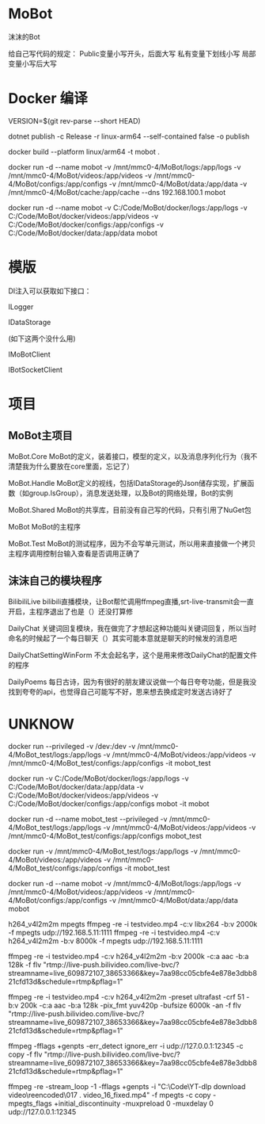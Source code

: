 ﻿# MoBot

沫沫的Bot

给自己写代码的规定：
Public变量小写开头，后面大写
私有变量下划线小写
局部变量小写后大写

# Docker 编译

VERSION=$(git rev-parse --short HEAD)

dotnet publish -c Release -r linux-arm64 --self-contained false -o publish

docker build --platform linux/arm64 -t mobot .

docker run -d --name mobot -v /mnt/mmc0-4/MoBot/logs:/app/logs -v /mnt/mmc0-4/MoBot/videos:/app/videos -v /mnt/mmc0-4/MoBot/configs:/app/configs -v /mnt/mmc0-4/MoBot/data:/app/data -v /mnt/mmc0-4/MoBot/cache:/app/cache --dns 192.168.100.1 mobot

docker run -d --name mobot -v C:/Code/MoBot/docker/logs:/app/logs -v C:/Code/MoBot/docker/videos:/app/videos -v C:/Code/MoBot/docker/configs:/app/configs -v C:/Code/MoBot/docker/data:/app/data mobot



# 模版

DI注入可以获取如下接口：

ILogger

IDataStorage

(如下这两个没什么用)

IMoBotClient

IBotSocketClient

# 项目

## MoBot主项目

MoBot.Core MoBot的定义，装着接口，模型的定义，以及消息序列化行为（我不清楚我为什么要放在core里面，忘记了）

MoBot.Handle MoBot定义的视线，包括IDataStorage的Json储存实现，扩展函数（如group.IsGroup），消息发送处理，以及Bot的网络处理，Bot的实例

MoBot.Shared MoBot的共享库，目前没有自己写的代码，只有引用了NuGet包

MoBot MoBot的主程序

MoBot.Test MoBot的测试程序，因为不会写单元测试，所以用来直接做一个拷贝主程序调用控制台输入查看是否调用正确了

## 沫沫自己的模块程序

BilibiliLive bilibili直播模块，让Bot帮忙调用ffmpeg直播,srt-live-transmit会一直开启，主程序退出了也是（）还没打算修

DailyChat 关键词回复模块，我在做完了才想起这种功能叫关键词回复，所以当时命名的时候起了一个每日聊天（）其实可能本意就是聊天的时候发的消息吧

DailyChatSettingWinForm 不太会起名字，这个是用来修改DailyChat的配置文件的程序

DailyPoems 每日古诗，因为有很好的朋友建议说做一个每日夸夸功能，但是我没找到夸夸的api，也觉得自己可能写不好，思来想去换成定时发送古诗好了

# UNKNOW

docker run --privileged -v /dev:/dev -v /mnt/mmc0-4/MoBot\_test/logs:/app/logs -v /mnt/mmc0-4/MoBot/videos:/app/videos -v /mnt/mmc0-4/MoBot\_test/configs:/app/configs -it mobot\_test

docker run  -v C:/Code/MoBot/docker/logs:/app/logs -v C:/Code/MoBot/docker/data:/app/data -v C:/Code/MoBot/docker/videos:/app/videos -v C:/Code/MoBot/docker/configs:/app/configs mobot -it mobot

docker run -d --name mobot\_test --privileged -v /mnt/mmc0-4/MoBot\_test/logs:/app/logs -v /mnt/mmc0-4/MoBot/videos:/app/videos -v /mnt/mmc0-4/MoBot\_test/configs:/app/configs mobot\_test

docker run -v /mnt/mmc0-4/MoBot\_test/logs:/app/logs -v /mnt/mmc0-4/MoBot/videos:/app/videos -v /mnt/mmc0-4/MoBot\_test/configs:/app/configs -it mobot\_test

docker run -d --name mobot -v /mnt/mmc0-4/MoBot/logs:/app/logs -v /mnt/mmc0-4/MoBot/videos:/app/videos -v /mnt/mmc0-4/MoBot/configs:/app/configs -v /mnt/mmc0-4/MoBot/data:/app/data mobot

h264\_v4l2m2m
mpegts
ffmpeg -re -i testvideo.mp4 -c:v libx264 -b:v 2000k -f mpegts udp://192.168.5.11:1111
ffmpeg -re -i testvideo.mp4 -c:v h264\_v4l2m2m -b:v 8000k -f mpegts udp://192.168.5.11:1111

ffmpeg -re -i testvideo.mp4 -c:v h264\_v4l2m2m -b:v 2000k -c:a aac -b:a 128k -f flv "rtmp://live-push.bilivideo.com/live-bvc/?streamname=live\_609872107\_38653366\&key=7aa98cc05cbfe4e878e3dbb821cfd13d\&schedule=rtmp\&pflag=1"



ffmpeg -re  -i testvideo.mp4 -c:v h264\_v4l2m2m -preset ultrafast -crf 51 -b:v 200k -c:a aac -b:a 128k -pix\_fmt yuv420p -bufsize 6000k -an -f flv "rtmp://live-push.bilivideo.com/live-bvc/?streamname=live\_609872107\_38653366\&key=7aa98cc05cbfe4e878e3dbb821cfd13d\&schedule=rtmp\&pflag=1"

ffmpeg -fflags +genpts -err\_detect ignore\_err -i udp://127.0.0.1:12345 -c copy -f flv "rtmp://live-push.bilivideo.com/live-bvc/?streamname=live\_609872107\_38653366\&key=7aa98cc05cbfe4e878e3dbb821cfd13d\&schedule=rtmp\&pflag=1"

ffmpeg -re -stream\_loop -1 -fflags +genpts -i "C:\\Code\\YT-dlp download video\\reencoded\\017 . video\_16\_fixed.mp4" -f mpegts -c copy -mpegts\_flags +initial\_discontinuity -muxpreload 0 -muxdelay 0  udp://127.0.0.1:12345

